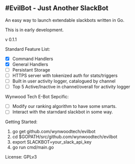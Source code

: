 #EvilBot - Just Another SlackBot
----------

An easy way to launch extendable slackbots written in Go.

This is in early development.

v 0.1.1

Standard Feature List:
- [x] Command Handlers
- [x] General Handlers
- [ ] Persistant Storage
- [ ] HTTPS server with tokenized auth for stats/triggers 
- [ ] Built in user activity logger, catalogued by channel
- [ ] Top 5 Active/Inactive in channel/overall for activity logger 

Wynwood Tech E-Bot Sepcific:
- [ ] Modify our ranking algorithm to have some smarts. 
- [ ] Interact with the starndard slackbot in some way. 

Getting Started:

1. go get github.com/wynwoodtech/evilbot
2. cd $GOPATH/src/github.com/wynwoodtech/evilbot
3. export SLACKBOT=your_slack_api_key
4. go run cmd/main.go


License: GPLv3
